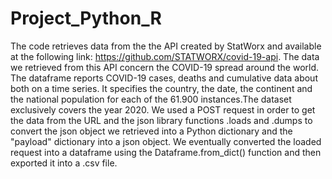 # Project_Python_R
The code retrieves data from the the API created by StatWorx and available at the following link: https://github.com/STATWORX/covid-19-api.
The data we retrieved from this API concern the COVID-19 spread around the world. The dataframe reports COVID-19 cases, deaths and cumulative data about both on a time series. It specifies the country, the date, the continent and the national population for each of the 61.900 instances.The dataset exclusively covers the year 2020.
We used a POST request in order to get the data from the URL and the json library functions .loads and .dumps to convert the json object we retrieved into a Python dictionary and the "payload" dictionary into a json object.
We eventually converted the loaded request into a dataframe using the Dataframe.from_dict() function and then exported it into a .csv file.
